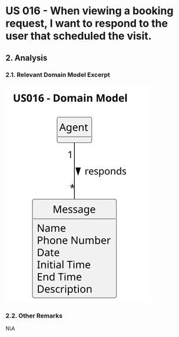 # US 016 - When viewing a booking request, I want to respond to the user that scheduled the visit.

## 2. Analysis

### 2.1. Relevant Domain Model Excerpt 

![Domain Model](svg/us016-domain-model.svg)

### 2.2. Other Remarks

N\A
